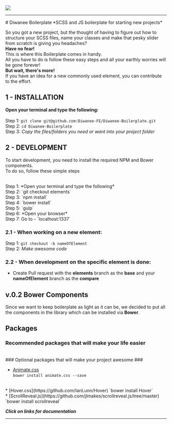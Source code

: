 <img src="http://www.diwanee-serbia.com/assets/img/diwanee-logo-header.png">
<hr>
# Diwanee Boilerplate
*SCSS and JS boilerplate for starting new projects*

So you got a new project, but the thought of having to figure out how to structure your SCSS files, name your classes and make that pesky slider from scratch is giving you headaches?
<br />
**Have no fear!**
<br />
This is where this Boilerplate comes in handy.
<br />
All you have to do is follow these easy steps and all your earthly worries will be gone forever!
<br />
**But wait, there's more!**
<br />
If you have an idea for a new commonly used element, you can contribute to the effort.

## 1 - INSTALLATION
**Open your terminal and type the following:**
<br />
<br />
Step 1: `git clone git@github.com:Diwanee-FE/Diwanee-Boilerplate.git`
<br />
Step 2: `cd Diwanee-Boilerplate`
<br />
Step 3: *Copy the files/folders you need or want into your project folder*



## 2 - DEVELOPMENT
To start development, you need to install the required NPM and Bower components.
<br />
To do so, follow these simple steps

<br />
Step 1: *Open your terminal and type the following*
<br />
Step 2: `git checkout elements`
<br />
Step 3: `npm install`
<br />
Step 4: `bower install`
<br />
Step 5: `gulp`
<br />
Step 6: *Open your browser*
<br />
Step 7: Go to - `localhost:1337`

### 2.1 -  When working on a new element:
Step 1: `git checkout -b nameOfElement`
<br />
Step 2: *Make awesome code*

### 2.2 - When development on the specific element is done:
- Create Pull request with the **elements** branch as the **base** and your **nameOfElement** branch as the **compare**


## v.0.2 Bower Components
  Since we want to keep boilerplate as light as it can be, we decided to put all the components in the library which can be installed via **Bower**.


## Packages ##


### Recommended packages that will make your life easier ###

<br>
### Optional packages that will make your project awesome ###

 * [Animate.css](https://github.com/daneden/animate.css)     
 `bower install animate.css --save`
 <br>
 * [Hover.css](https://github.com/IanLunn/Hover)     
 `bower install Hover`
 <br>
 * [ScrollReveal.js](https://github.com/jlmakes/scrollreveal.js/tree/master)     
 `bower install scrollreveal`

***Click on links for documentation***

<hr>

